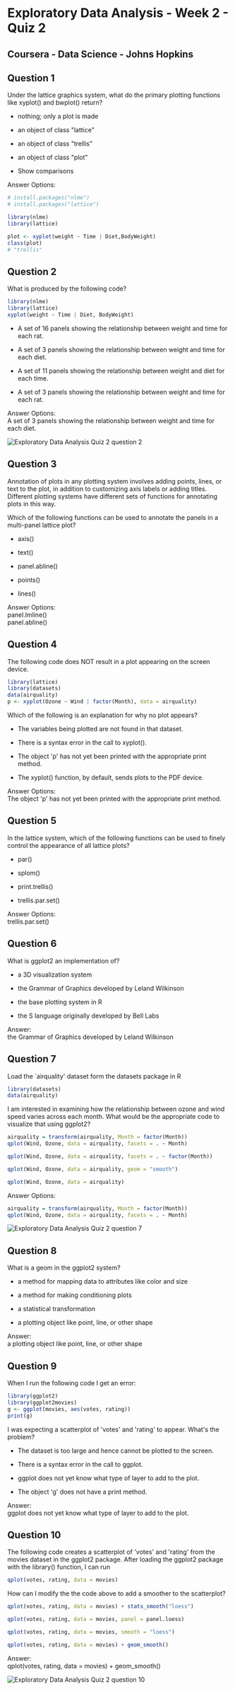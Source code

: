 # Exploratory Data Analysis - Week 2 - Quiz 2
## Coursera - Data Science - Johns Hopkins


Question 1
----------
Under the lattice graphics system, what do the primary plotting functions like xyplot() and bwplot() return?

* nothing; only a plot is made

* an object of class "lattice"

* an object of class "trellis"

* an object of class "plot"

* Show comparisons

Answer Options: </br>

```R
# install.packages("nlme")
# install.packages("lattice") 

library(nlme)
library(lattice)

plot <- xyplot(weight ~ Time | Diet,BodyWeight)
class(plot)
# "trellis"
```

Question 2
----------
What is produced by the following code?

```R
library(nlme)
library(lattice)
xyplot(weight ~ Time | Diet, BodyWeight)
```

* A set of 16 panels showing the relationship between weight and time for each rat.

* A set of 3 panels showing the relationship between weight and time for each diet.

* A set of 11 panels showing the relationship between weight and diet for each time.

* A set of 3 panels showing the relationship between weight and time for each rat.

Answer Options: </br>
A set of 3 panels showing the relationship between weight and time for each diet.

<img src="https://github.com/mGalarnyk/datasciencecoursera/blob/master/4_Exploratory_Data_Analysis/data/quizImages/q2q2.png" alt="Exploratory Data Analysis Quiz 2 question 2" >

Question 3
----------
Annotation of plots in any plotting system involves adding points, lines, or text to the plot, in addition to customizing axis labels or adding titles. Different plotting systems have different sets of functions for annotating plots in this way.

Which of the following functions can be used to annotate the panels in a multi-panel lattice plot?

* axis()

* text()

* panel.abline()

* points()

* lines()

Answer Options: </br>
panel.lmline() </br>
panel.abline()

Question 4
----------
The following code does NOT result in a plot appearing on the screen device.

```R
library(lattice)
library(datasets)
data(airquality)
p <- xyplot(Ozone ~ Wind | factor(Month), data = airquality)
```
Which of the following is an explanation for why no plot appears?

* The variables being plotted are not found in that dataset.

* There is a syntax error in the call to xyplot().

* The object 'p' has not yet been printed with the appropriate print method.

* The xyplot() function, by default, sends plots to the PDF device.

Answer Options: </br>
The object 'p' has not yet been printed with the appropriate print method.

Question 5
----------
In the lattice system, which of the following functions can be used to finely control the appearance of all lattice plots?

* par()

* splom()

* print.trellis()

* trellis.par.set()

Answer Options: </br>
trellis.par.set()

Question 6
----------
What is ggplot2 an implementation of?

* a 3D visualization system

* the Grammar of Graphics developed by Leland Wilkinson

* the base plotting system in R

* the S language originally developed by Bell Labs

Answer: </br>
the Grammar of Graphics developed by Leland Wilkinson

Question 7
----------
Load the `airquality' dataset form the datasets package in R

```R
library(datasets)
data(airquality)
```

I am interested in examining how the relationship between ozone and wind speed varies across each month. What would be the appropriate code to visualize that using ggplot2?

```R 
airquality = transform(airquality, Month = factor(Month))
qplot(Wind, Ozone, data = airquality, facets = . ~ Month) 
```

```R 
qplot(Wind, Ozone, data = airquality, facets = . ~ factor(Month)) 
```

```R 
qplot(Wind, Ozone, data = airquality, geom = "smooth") 
```

```R 
qplot(Wind, Ozone, data = airquality) 
```

Answer Options: </br>

```R
airquality = transform(airquality, Month = factor(Month))
qplot(Wind, Ozone, data = airquality, facets = . ~ Month)
```

<img src="https://github.com/mGalarnyk/datasciencecoursera/blob/master/4_Exploratory_Data_Analysis/data/quizImages/q2q7.png" alt="Exploratory Data Analysis Quiz 2 question 7" >

Question 8
----------
What is a geom in the ggplot2 system?

* a method for mapping data to attributes like color and size

* a method for making conditioning plots

* a statistical transformation

* a plotting object like point, line, or other shape

Answer: </br>
a plotting object like point, line, or other shape

Question 9
----------
When I run the following code I get an error:

```R
library(ggplot2)
library(ggplot2movies)
g <- ggplot(movies, aes(votes, rating))
print(g)
```
I was expecting a scatterplot of 'votes' and 'rating' to appear. What's the problem?

* The dataset is too large and hence cannot be plotted to the screen.

* There is a syntax error in the call to ggplot.

* ggplot does not yet know what type of layer to add to the plot.

* The object 'g' does not have a print method.

Answer: </br>
ggplot does not yet know what type of layer to add to the plot.

Question 10
----------
The following code creates a scatterplot of 'votes' and 'rating' from the movies dataset in the ggplot2 package. After loading the ggplot2 package with the library() function, I can run

```R
qplot(votes, rating, data = movies)
```
How can I modify the the code above to add a smoother to the scatterplot?

```R 
qplot(votes, rating, data = movies) + stats_smooth("loess") 
```

```R 
qplot(votes, rating, data = movies, panel = panel.loess) 
```

```R 
qplot(votes, rating, data = movies, smooth = "loess") 
```

```R 
qplot(votes, rating, data = movies) + geom_smooth() 
```

Answer: </br>
qplot(votes, rating, data = movies) + geom_smooth()

<img src="https://github.com/mGalarnyk/datasciencecoursera/blob/master/4_Exploratory_Data_Analysis/data/quizImages/q2q10.png" alt="Exploratory Data Analysis Quiz 2 question 10" >